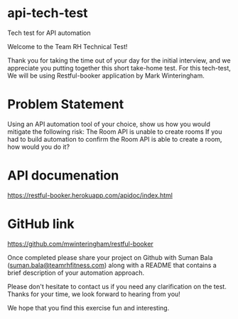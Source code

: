 # api-tech-test
Tech test for API automation

Welcome to the Team RH Technical Test!

Thank you for taking the time out of your day for the initial interview, and we appreciate you putting together this short take-home test.
For this tech-test, We will be using Restful-booker application by Mark Winteringham. 

# Problem Statement
Using an API automation tool of your choice, show us how you would mitigate the following risk:
The Room API is unable to create rooms
If you had to build automation to confirm the Room API is able to create a room, how would you do it?

# API documenation
https://restful-booker.herokuapp.com/apidoc/index.html

# GitHub link
https://github.com/mwinteringham/restful-booker

Once completed please share your project on Github with Suman Bala (suman.bala@teamrhfitness.com) along with a README that contains a brief description of your automation approach.

Please don't hesitate to contact us if you need any clarification on the test. Thanks for your time, we look forward to hearing from you!

We hope that you find this exercise fun and interesting. 




